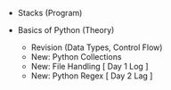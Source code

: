- Stacks (Program)

- Basics of Python (Theory)
    - Revision (Data Types, Control Flow)
    - New: Python Collections
    - New: File Handling [ Day 1 Log ]
    - New: Python Regex [ Day 2 Lag ]